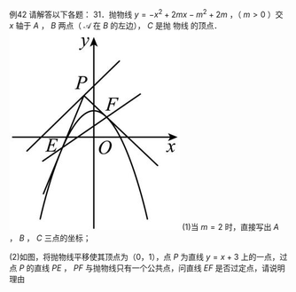 例42 请解答以下各题： 31．抛物线 $y = - x ^ { 2 } + 2 m x - m ^ { 2 } + 2 m$ ，（ $m > 0$ ）交 $x$ 轴于 $A$ ， $B$ 两点（ $\boldsymbol { \mathcal { A } }$ 在 $B$ 的左边）， $C$ 是抛 物线 的顶点．
![](<../../qs_image_DB/专题3-1_二次函数中的10类定值、定点问题（解析版）/04a17512e5673d3be10e2993c12cc2c7f408d91f56bba77538915976c9b521db.jpg>)
(1)当 $m = 2$ 时，直接写出 $A$ ， $B$ ， $C$ 三点的坐标；

(2)如图，将抛物线平移使其顶点为（0，1），点 $P$ 为直线 $y = x + 3$ 上的一点，过点 $P$ 的直线 $P E$ ， $P F$ 与抛物线只有一个公共点，问直线 $E F$ 是否过定点，请说明理由
